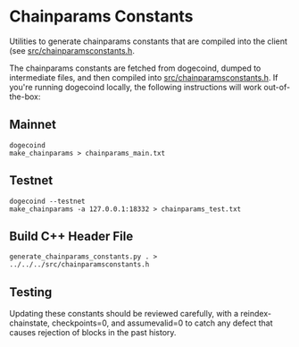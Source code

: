 # Chainparams Constants

Utilities to generate chainparams constants that are compiled into the client
(see [src/chainparamsconstants.h](/src/chainparamsconstants.h).

The chainparams constants are fetched from dogecoind, dumped to intermediate
files, and then compiled into [src/chainparamsconstants.h](/src/chainparamsconstants.h).
If you're running dogecoind locally, the following instructions will work
out-of-the-box:

## Mainnet
```
dogecoind
make_chainparams > chainparams_main.txt
```

## Testnet
```
dogecoind --testnet
make_chainparams -a 127.0.0.1:18332 > chainparams_test.txt
```

## Build C++ Header File
```
generate_chainparams_constants.py . > ../../../src/chainparamsconstants.h
```

## Testing

Updating these constants should be reviewed carefully, with a
reindex-chainstate, checkpoints=0, and assumevalid=0 to catch any defect that
causes rejection of blocks in the past history.
